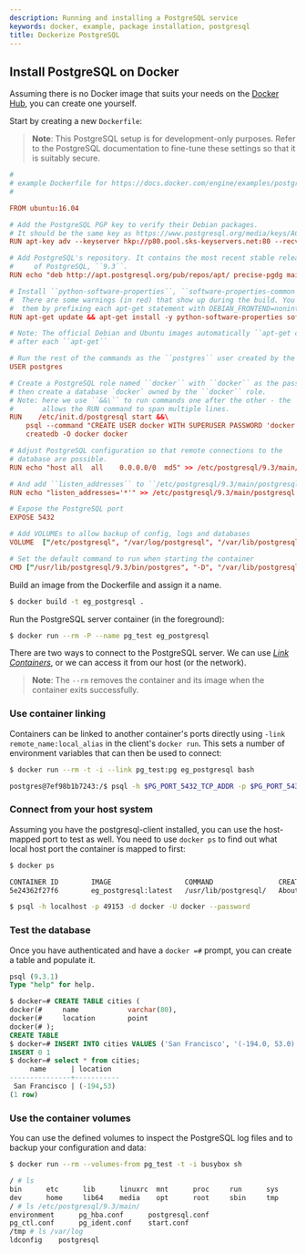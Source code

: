 ```yaml
---
description: Running and installing a PostgreSQL service
keywords: docker, example, package installation, postgresql
title: Dockerize PostgreSQL
---
```


## Install PostgreSQL on Docker

Assuming there is no Docker image that suits your needs on the [Docker
Hub](http://hub.docker.com), you can create one yourself.

Start by creating a new `Dockerfile`:

> **Note**:
This PostgreSQL setup is for development-only purposes. Refer to the
PostgreSQL documentation to fine-tune these settings so that it is
suitably secure.

```conf
#
# example Dockerfile for https://docs.docker.com/engine/examples/postgresql_service/
#

FROM ubuntu:16.04

# Add the PostgreSQL PGP key to verify their Debian packages.
# It should be the same key as https://www.postgresql.org/media/keys/ACCC4CF8.asc
RUN apt-key adv --keyserver hkp://p80.pool.sks-keyservers.net:80 --recv-keys B97B0AFCAA1A47F044F244A07FCC7D46ACCC4CF8

# Add PostgreSQL's repository. It contains the most recent stable release
#     of PostgreSQL, ``9.3``.
RUN echo "deb http://apt.postgresql.org/pub/repos/apt/ precise-pgdg main" > /etc/apt/sources.list.d/pgdg.list

# Install ``python-software-properties``, ``software-properties-common`` and PostgreSQL 9.3
#  There are some warnings (in red) that show up during the build. You can hide
#  them by prefixing each apt-get statement with DEBIAN_FRONTEND=noninteractive
RUN apt-get update && apt-get install -y python-software-properties software-properties-common postgresql-9.3 postgresql-client-9.3 postgresql-contrib-9.3

# Note: The official Debian and Ubuntu images automatically ``apt-get clean``
# after each ``apt-get``

# Run the rest of the commands as the ``postgres`` user created by the ``postgres-9.3`` package when it was ``apt-get installed``
USER postgres

# Create a PostgreSQL role named ``docker`` with ``docker`` as the password and
# then create a database `docker` owned by the ``docker`` role.
# Note: here we use ``&&\`` to run commands one after the other - the ``\``
#       allows the RUN command to span multiple lines.
RUN    /etc/init.d/postgresql start &&\
    psql --command "CREATE USER docker WITH SUPERUSER PASSWORD 'docker';" &&\
    createdb -O docker docker

# Adjust PostgreSQL configuration so that remote connections to the
# database are possible.
RUN echo "host all  all    0.0.0.0/0  md5" >> /etc/postgresql/9.3/main/pg_hba.conf

# And add ``listen_addresses`` to ``/etc/postgresql/9.3/main/postgresql.conf``
RUN echo "listen_addresses='*'" >> /etc/postgresql/9.3/main/postgresql.conf

# Expose the PostgreSQL port
EXPOSE 5432

# Add VOLUMEs to allow backup of config, logs and databases
VOLUME  ["/etc/postgresql", "/var/log/postgresql", "/var/lib/postgresql"]

# Set the default command to run when starting the container
CMD ["/usr/lib/postgresql/9.3/bin/postgres", "-D", "/var/lib/postgresql/9.3/main", "-c", "config_file=/etc/postgresql/9.3/main/postgresql.conf"]
```

Build an image from the Dockerfile and assign it a name.

```bash
$ docker build -t eg_postgresql .
```

Run the PostgreSQL server container (in the foreground):

```bash
$ docker run --rm -P --name pg_test eg_postgresql
```

There are two ways to connect to the PostgreSQL server. We can use [*Link
Containers*](../userguide/networking/default_network/dockerlinks.md), or we can access it from our host
(or the network).

> **Note**: The `--rm` removes the container and its image when
the container exits successfully.

### Use container linking

Containers can be linked to another container's ports directly using
`-link remote_name:local_alias` in the client's
`docker run`. This sets a number of environment
variables that can then be used to connect:

```bash
$ docker run --rm -t -i --link pg_test:pg eg_postgresql bash

postgres@7ef98b1b7243:/$ psql -h $PG_PORT_5432_TCP_ADDR -p $PG_PORT_5432_TCP_PORT -d docker -U docker --password
```

### Connect from your host system

Assuming you have the postgresql-client installed, you can use the
host-mapped port to test as well. You need to use `docker ps`
to find out what local host port the container is mapped to
first:

```bash
$ docker ps

CONTAINER ID        IMAGE                  COMMAND                CREATED             STATUS              PORTS                                      NAMES
5e24362f27f6        eg_postgresql:latest   /usr/lib/postgresql/   About an hour ago   Up About an hour    0.0.0.0:49153->5432/tcp                    pg_test

$ psql -h localhost -p 49153 -d docker -U docker --password
```

### Test the database

Once you have authenticated and have a `docker =#`
prompt, you can create a table and populate it.

```sql
psql (9.3.1)
Type "help" for help.

$ docker=# CREATE TABLE cities (
docker(#     name            varchar(80),
docker(#     location        point
docker(# );
CREATE TABLE
$ docker=# INSERT INTO cities VALUES ('San Francisco', '(-194.0, 53.0)');
INSERT 0 1
$ docker=# select * from cities;
     name      | location
---------------+-----------
 San Francisco | (-194,53)
(1 row)
```

### Use the container volumes

You can use the defined volumes to inspect the PostgreSQL log files and
to backup your configuration and data:

```bash
$ docker run --rm --volumes-from pg_test -t -i busybox sh

/ # ls
bin      etc      lib      linuxrc  mnt      proc     run      sys      usr
dev      home     lib64    media    opt      root     sbin     tmp      var
/ # ls /etc/postgresql/9.3/main/
environment      pg_hba.conf      postgresql.conf
pg_ctl.conf      pg_ident.conf    start.conf
/tmp # ls /var/log
ldconfig    postgresql
```
